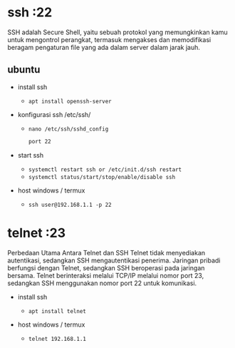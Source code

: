 # ssh :22

SSH adalah Secure Shell, yaitu sebuah protokol yang memungkinkan kamu untuk mengontrol perangkat, termasuk mengakses dan memodifikasi beragam pengaturan file yang ada dalam server dalam jarak jauh.

## ubuntu
- install ssh
  - ```apt install openssh-server```

- konfigurasi ssh /etc/ssh/
  - ```nano /etc/ssh/sshd_config```
    ```sh
    port 22
    ```

- start ssh
  - ```systemctl restart ssh or /etc/init.d/ssh restart```
  - ```systemctl status/start/stop/enable/disable ssh```

- host windows / termux
  - ```ssh user@192.168.1.1 -p 22```

# telnet :23

Perbedaan Utama Antara Telnet dan SSH Telnet tidak menyediakan autentikasi, sedangkan SSH mengautentikasi penerima. Jaringan pribadi berfungsi dengan Telnet, sedangkan SSH beroperasi pada jaringan bersama. Telnet berinteraksi melalui TCP/IP melalui nomor port 23, sedangkan SSH menggunakan nomor port 22 untuk komunikasi.

- install ssh
  - ```apt install telnet```

- host windows / termux
  - ```telnet 192.168.1.1```